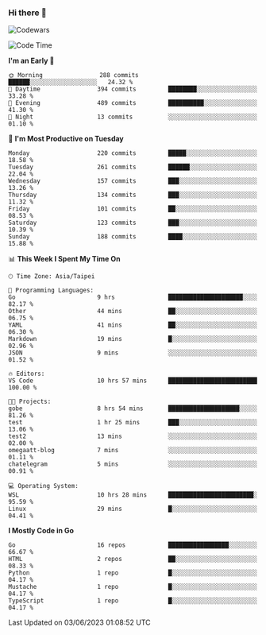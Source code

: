 ### Hi there 👋

![Codewars](https://www.codewars.com/users/omegaatt36/badges/small)

<!--START_SECTION:waka-->
![Code Time](http://img.shields.io/badge/Code%20Time-1%2C207%20hrs%2048%20mins-blue)

**I'm an Early 🐤** 

```text
🌞 Morning                288 commits         ██████░░░░░░░░░░░░░░░░░░░   24.32 % 
🌆 Daytime                394 commits         ████████░░░░░░░░░░░░░░░░░   33.28 % 
🌃 Evening                489 commits         ██████████░░░░░░░░░░░░░░░   41.30 % 
🌙 Night                  13 commits          ░░░░░░░░░░░░░░░░░░░░░░░░░   01.10 % 
```
📅 **I'm Most Productive on Tuesday** 

```text
Monday                   220 commits         █████░░░░░░░░░░░░░░░░░░░░   18.58 % 
Tuesday                  261 commits         ██████░░░░░░░░░░░░░░░░░░░   22.04 % 
Wednesday                157 commits         ███░░░░░░░░░░░░░░░░░░░░░░   13.26 % 
Thursday                 134 commits         ███░░░░░░░░░░░░░░░░░░░░░░   11.32 % 
Friday                   101 commits         ██░░░░░░░░░░░░░░░░░░░░░░░   08.53 % 
Saturday                 123 commits         ███░░░░░░░░░░░░░░░░░░░░░░   10.39 % 
Sunday                   188 commits         ████░░░░░░░░░░░░░░░░░░░░░   15.88 % 
```


📊 **This Week I Spent My Time On** 

```text
🕑︎ Time Zone: Asia/Taipei

💬 Programming Languages: 
Go                       9 hrs               █████████████████████░░░░   82.17 % 
Other                    44 mins             ██░░░░░░░░░░░░░░░░░░░░░░░   06.75 % 
YAML                     41 mins             ██░░░░░░░░░░░░░░░░░░░░░░░   06.30 % 
Markdown                 19 mins             █░░░░░░░░░░░░░░░░░░░░░░░░   02.96 % 
JSON                     9 mins              ░░░░░░░░░░░░░░░░░░░░░░░░░   01.52 % 

🔥 Editors: 
VS Code                  10 hrs 57 mins      █████████████████████████   100.00 % 

🐱‍💻 Projects: 
gobe                     8 hrs 54 mins       ████████████████████░░░░░   81.26 % 
test                     1 hr 25 mins        ███░░░░░░░░░░░░░░░░░░░░░░   13.06 % 
test2                    13 mins             ░░░░░░░░░░░░░░░░░░░░░░░░░   02.00 % 
omegaatt-blog            7 mins              ░░░░░░░░░░░░░░░░░░░░░░░░░   01.11 % 
chatelegram              5 mins              ░░░░░░░░░░░░░░░░░░░░░░░░░   00.91 % 

💻 Operating System: 
WSL                      10 hrs 28 mins      ████████████████████████░   95.59 % 
Linux                    29 mins             █░░░░░░░░░░░░░░░░░░░░░░░░   04.41 % 
```

**I Mostly Code in Go** 

```text
Go                       16 repos            █████████████████░░░░░░░░   66.67 % 
HTML                     2 repos             ██░░░░░░░░░░░░░░░░░░░░░░░   08.33 % 
Python                   1 repo              █░░░░░░░░░░░░░░░░░░░░░░░░   04.17 % 
Mustache                 1 repo              █░░░░░░░░░░░░░░░░░░░░░░░░   04.17 % 
TypeScript               1 repo              █░░░░░░░░░░░░░░░░░░░░░░░░   04.17 % 
```




 Last Updated on 03/06/2023 01:08:52 UTC
<!--END_SECTION:waka-->

<!--
**omegaatt36/omegaatt36** is a ✨ _special_ ✨ repository because its `README.md` (this file) appears on your GitHub profile.

Here are some ideas to get you started:

- 🔭 I’m currently working on ...
- 🌱 I’m currently learning ...
- 👯 I’m looking to collaborate on ...
- 🤔 I’m looking for help with ...
- 💬 Ask me about ...
- 📫 How to reach me: ...
- 😄 Pronouns: ...
- ⚡ Fun fact: ...
-->
